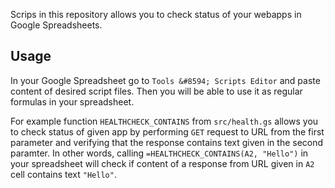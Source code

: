 Scrips in this repository allows you to check status of your webapps in Google Spreadsheets.

## Usage

In your Google Spreadsheet go to `Tools &#8594; Scripts Editor` and paste content of desired script files.
Then you will be able to use it as regular formulas in your spreadsheet.

For example function `HEALTHCHECK_CONTAINS` from `src/health.gs` allows you to check status of given app by performing `GET` request to URL from the first parameter and verifying that the response contains text given in the second paramter.
In other words, calling `=HEALTHCHECK_CONTAINS(A2, "Hello")` in your spreadsheet will check if content of a response from URL given in `A2` cell contains text `"Hello"`.
